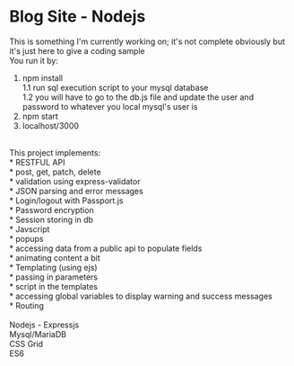 # Blog Site - Nodejs
This is something I'm currently working on; it's not complete obviously but it's just here to give a coding sample<br>
You run it by:<br>
1.  npm install<br>
1.1 run sql execution script to your mysql database<br>
1.2 you will have to go to the db.js file and update the user and password to whatever you local mysql's user is <br>
2.  npm start<br>
3.  localhost/3000<br>
<br>
This project implements:<br>
* RESTFUL API<br>
  * post, get, patch, delete<br>
  * validation using express-validator<br>
  * JSON parsing and error messages<br>
* Login/logout with Passport.js<br>
* Password encryption<br>
* Session storing in db<br>
* Javscript<br>
  * popups<br>
  * accessing data from a public api to populate fields<br>
  * animating content a bit<br>
* Templating (using ejs)<br>
  * passing in parameters<br>
  * script in the templates<br>
  * accessing global variables to display warning and success messages<br>
* Routing<br>
<br>
Nodejs - Expressjs<br>
Mysql/MariaDB<br>
CSS Grid<br>
ES6
